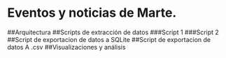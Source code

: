 # Eventos y noticias de Marte.
##Arquitectura
##Scripts de extracción de datos
###Script 1
###Script 2
##Script de exportacion de datos a SQLite
##Script de exportacion de datos A .csv
##Visualizaciones y análisis
